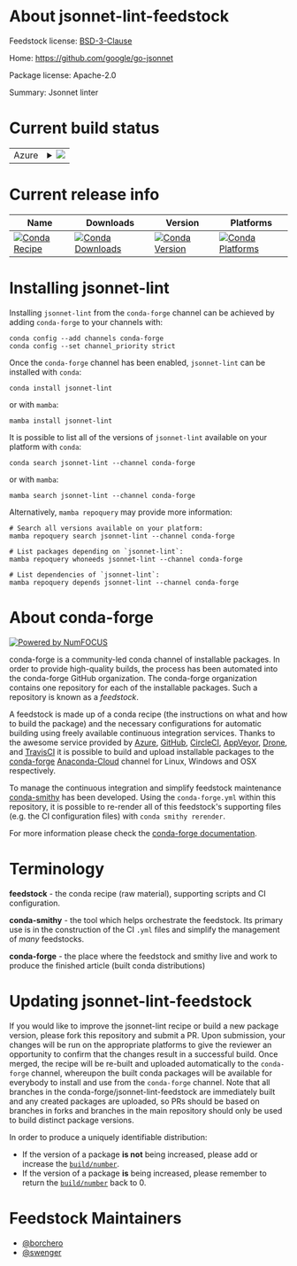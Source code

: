About jsonnet-lint-feedstock
============================

Feedstock license: [BSD-3-Clause](https://github.com/conda-forge/jsonnet-lint-feedstock/blob/main/LICENSE.txt)

Home: https://github.com/google/go-jsonnet

Package license: Apache-2.0

Summary: Jsonnet linter

Current build status
====================


<table>
    
  <tr>
    <td>Azure</td>
    <td>
      <details>
        <summary>
          <a href="https://dev.azure.com/conda-forge/feedstock-builds/_build/latest?definitionId=17843&branchName=main">
            <img src="https://dev.azure.com/conda-forge/feedstock-builds/_apis/build/status/jsonnet-lint-feedstock?branchName=main">
          </a>
        </summary>
        <table>
          <thead><tr><th>Variant</th><th>Status</th></tr></thead>
          <tbody><tr>
              <td>linux_64</td>
              <td>
                <a href="https://dev.azure.com/conda-forge/feedstock-builds/_build/latest?definitionId=17843&branchName=main">
                  <img src="https://dev.azure.com/conda-forge/feedstock-builds/_apis/build/status/jsonnet-lint-feedstock?branchName=main&jobName=linux&configuration=linux%20linux_64_" alt="variant">
                </a>
              </td>
            </tr><tr>
              <td>linux_aarch64</td>
              <td>
                <a href="https://dev.azure.com/conda-forge/feedstock-builds/_build/latest?definitionId=17843&branchName=main">
                  <img src="https://dev.azure.com/conda-forge/feedstock-builds/_apis/build/status/jsonnet-lint-feedstock?branchName=main&jobName=linux&configuration=linux%20linux_aarch64_" alt="variant">
                </a>
              </td>
            </tr><tr>
              <td>linux_ppc64le</td>
              <td>
                <a href="https://dev.azure.com/conda-forge/feedstock-builds/_build/latest?definitionId=17843&branchName=main">
                  <img src="https://dev.azure.com/conda-forge/feedstock-builds/_apis/build/status/jsonnet-lint-feedstock?branchName=main&jobName=linux&configuration=linux%20linux_ppc64le_" alt="variant">
                </a>
              </td>
            </tr><tr>
              <td>osx_64</td>
              <td>
                <a href="https://dev.azure.com/conda-forge/feedstock-builds/_build/latest?definitionId=17843&branchName=main">
                  <img src="https://dev.azure.com/conda-forge/feedstock-builds/_apis/build/status/jsonnet-lint-feedstock?branchName=main&jobName=osx&configuration=osx%20osx_64_" alt="variant">
                </a>
              </td>
            </tr><tr>
              <td>osx_arm64</td>
              <td>
                <a href="https://dev.azure.com/conda-forge/feedstock-builds/_build/latest?definitionId=17843&branchName=main">
                  <img src="https://dev.azure.com/conda-forge/feedstock-builds/_apis/build/status/jsonnet-lint-feedstock?branchName=main&jobName=osx&configuration=osx%20osx_arm64_" alt="variant">
                </a>
              </td>
            </tr><tr>
              <td>win_64</td>
              <td>
                <a href="https://dev.azure.com/conda-forge/feedstock-builds/_build/latest?definitionId=17843&branchName=main">
                  <img src="https://dev.azure.com/conda-forge/feedstock-builds/_apis/build/status/jsonnet-lint-feedstock?branchName=main&jobName=win&configuration=win%20win_64_" alt="variant">
                </a>
              </td>
            </tr>
          </tbody>
        </table>
      </details>
    </td>
  </tr>
</table>

Current release info
====================

| Name | Downloads | Version | Platforms |
| --- | --- | --- | --- |
| [![Conda Recipe](https://img.shields.io/badge/recipe-jsonnet--lint-green.svg)](https://anaconda.org/conda-forge/jsonnet-lint) | [![Conda Downloads](https://img.shields.io/conda/dn/conda-forge/jsonnet-lint.svg)](https://anaconda.org/conda-forge/jsonnet-lint) | [![Conda Version](https://img.shields.io/conda/vn/conda-forge/jsonnet-lint.svg)](https://anaconda.org/conda-forge/jsonnet-lint) | [![Conda Platforms](https://img.shields.io/conda/pn/conda-forge/jsonnet-lint.svg)](https://anaconda.org/conda-forge/jsonnet-lint) |

Installing jsonnet-lint
=======================

Installing `jsonnet-lint` from the `conda-forge` channel can be achieved by adding `conda-forge` to your channels with:

```
conda config --add channels conda-forge
conda config --set channel_priority strict
```

Once the `conda-forge` channel has been enabled, `jsonnet-lint` can be installed with `conda`:

```
conda install jsonnet-lint
```

or with `mamba`:

```
mamba install jsonnet-lint
```

It is possible to list all of the versions of `jsonnet-lint` available on your platform with `conda`:

```
conda search jsonnet-lint --channel conda-forge
```

or with `mamba`:

```
mamba search jsonnet-lint --channel conda-forge
```

Alternatively, `mamba repoquery` may provide more information:

```
# Search all versions available on your platform:
mamba repoquery search jsonnet-lint --channel conda-forge

# List packages depending on `jsonnet-lint`:
mamba repoquery whoneeds jsonnet-lint --channel conda-forge

# List dependencies of `jsonnet-lint`:
mamba repoquery depends jsonnet-lint --channel conda-forge
```


About conda-forge
=================

[![Powered by
NumFOCUS](https://img.shields.io/badge/powered%20by-NumFOCUS-orange.svg?style=flat&colorA=E1523D&colorB=007D8A)](https://numfocus.org)

conda-forge is a community-led conda channel of installable packages.
In order to provide high-quality builds, the process has been automated into the
conda-forge GitHub organization. The conda-forge organization contains one repository
for each of the installable packages. Such a repository is known as a *feedstock*.

A feedstock is made up of a conda recipe (the instructions on what and how to build
the package) and the necessary configurations for automatic building using freely
available continuous integration services. Thanks to the awesome service provided by
[Azure](https://azure.microsoft.com/en-us/services/devops/), [GitHub](https://github.com/),
[CircleCI](https://circleci.com/), [AppVeyor](https://www.appveyor.com/),
[Drone](https://cloud.drone.io/welcome), and [TravisCI](https://travis-ci.com/)
it is possible to build and upload installable packages to the
[conda-forge](https://anaconda.org/conda-forge) [Anaconda-Cloud](https://anaconda.org/)
channel for Linux, Windows and OSX respectively.

To manage the continuous integration and simplify feedstock maintenance
[conda-smithy](https://github.com/conda-forge/conda-smithy) has been developed.
Using the ``conda-forge.yml`` within this repository, it is possible to re-render all of
this feedstock's supporting files (e.g. the CI configuration files) with ``conda smithy rerender``.

For more information please check the [conda-forge documentation](https://conda-forge.org/docs/).

Terminology
===========

**feedstock** - the conda recipe (raw material), supporting scripts and CI configuration.

**conda-smithy** - the tool which helps orchestrate the feedstock.
                   Its primary use is in the construction of the CI ``.yml`` files
                   and simplify the management of *many* feedstocks.

**conda-forge** - the place where the feedstock and smithy live and work to
                  produce the finished article (built conda distributions)


Updating jsonnet-lint-feedstock
===============================

If you would like to improve the jsonnet-lint recipe or build a new
package version, please fork this repository and submit a PR. Upon submission,
your changes will be run on the appropriate platforms to give the reviewer an
opportunity to confirm that the changes result in a successful build. Once
merged, the recipe will be re-built and uploaded automatically to the
`conda-forge` channel, whereupon the built conda packages will be available for
everybody to install and use from the `conda-forge` channel.
Note that all branches in the conda-forge/jsonnet-lint-feedstock are
immediately built and any created packages are uploaded, so PRs should be based
on branches in forks and branches in the main repository should only be used to
build distinct package versions.

In order to produce a uniquely identifiable distribution:
 * If the version of a package **is not** being increased, please add or increase
   the [``build/number``](https://docs.conda.io/projects/conda-build/en/latest/resources/define-metadata.html#build-number-and-string).
 * If the version of a package **is** being increased, please remember to return
   the [``build/number``](https://docs.conda.io/projects/conda-build/en/latest/resources/define-metadata.html#build-number-and-string)
   back to 0.

Feedstock Maintainers
=====================

* [@borchero](https://github.com/borchero/)
* [@swenger](https://github.com/swenger/)

